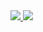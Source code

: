 <div>
  <a href="https://github.com/HugoSBahr">
  <img heigh="100em" src="https://github-readme-stats.vercel.app/api?username=hugosbahr&show_icons=true&theme=dracula&include_all_comitts=true&count_private=true"/>
  <img heigh="100em" src="https://github-readme-stats.vercel.app/api/top-langs/?username=hugosbahr&layout=compact&langs_count=16&theme=dracula"/>
</div>
